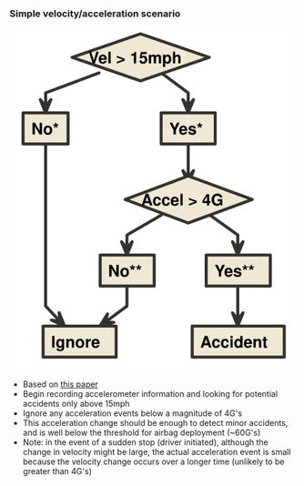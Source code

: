 ### Simple velocity/acceleration scenario

![Alt accident_a1](images/accident_a1.svg)

* Based on [this paper](https://drive.google.com/file/d/1QDbfbPimx4J_werIiUyXG3ZoOR6K9eps/view?usp=sharing)
* Begin recording accelerometer information and looking for potential accidents only above 15mph
* Ignore any acceleration events below a magnitude of 4G's
* This acceleration change should be enough to detect minor accidents, and is well below the threshold for airbag deployment (~60G's)
* Note: in the event of a sudden stop (driver initiated), although the change in velocity might be large, the actual acceleration event is small because the velocity change occurs over a longer time (unlikely to be greater than 4G's)

